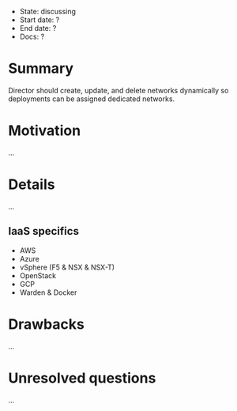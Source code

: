 - State: discussing
- Start date: ?
- End date: ?
- Docs: ?

# Summary

Director should create, update, and delete networks dynamically so deployments can be assigned dedicated networks.

# Motivation

...

# Details

...

## IaaS specifics

- AWS
- Azure
- vSphere (F5 & NSX & NSX-T)
- OpenStack
- GCP
- Warden & Docker

# Drawbacks

...

# Unresolved questions

...
